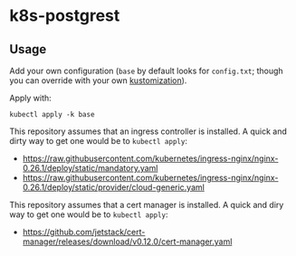 # k8s-postgrest

## Usage

Add your own configuration (`base` by default looks for `config.txt`; though you can override with your own [kustomization](https://kubectl.docs.kubernetes.io/pages/app_customization/bases_and_variants.html)).

Apply with:

```
kubectl apply -k base
```

This repository assumes that an ingress controller is installed. A quick and dirty way to get one would be to `kubectl apply`:

  - https://raw.githubusercontent.com/kubernetes/ingress-nginx/nginx-0.26.1/deploy/static/mandatory.yaml
  - https://raw.githubusercontent.com/kubernetes/ingress-nginx/nginx-0.26.1/deploy/static/provider/cloud-generic.yaml

This repository assumes that a cert manager is installed. A quick and diry way to get one would be to `kubectl apply`:

  - https://github.com/jetstack/cert-manager/releases/download/v0.12.0/cert-manager.yaml
